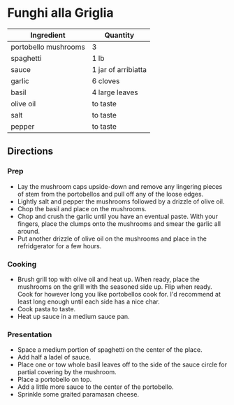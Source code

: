 # Funghi alla Griglia

| Ingredient | Quantity | 
| ------------- | ----------- |
| portobello mushrooms | 3 |
| spaghetti | 1 lb |
| sauce | 1 jar of arribiatta | 
| garlic | 6 cloves |
| basil | 4 large leaves | 
| olive oil | to taste | 
| salt | to taste |
| pepper | to taste |

## Directions

### Prep

* Lay the mushroom caps upside-down and remove any lingering pieces of stem from the portobellos and pull off any of the loose edges.
* Lightly salt and pepper the mushrooms followed by a drizzle of olive oil.
* Chop the basil and place on the mushrooms.
* Chop and crush the garlic until you have an eventual paste.  With your fingers, place the clumps onto the mushrooms and smear the garlic all around.
* Put another drizzle of olive oil on the mushrooms and place in the refridgerator for a few hours.

### Cooking

* Brush grill top with olive oil and heat up.  When ready, place the mushrooms on the grill with the seasoned side up.  Flip when ready.  Cook for however long you like portobellos cook for. I'd recommend at least long enough until each side has a nice char.
* Cook pasta to taste.
* Heat up sauce in a medium sauce pan.

### Presentation

* Space a medium portion of spaghetti on the center of the place.  
* Add half a ladel of sauce.
* Place one or tow whole basil leaves off to the side of the sauce circle for partial covering by the mushroom.
* Place a portobello on top.
* Add a little more sauce to the center of the portobello.
* Sprinkle some graited paramasan cheese.